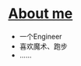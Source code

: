 # [About me](https://github.com/saymagic/saymagic.github.io/issues/1)

* 一个Engineer
* 喜欢魔术、跑步
* ......